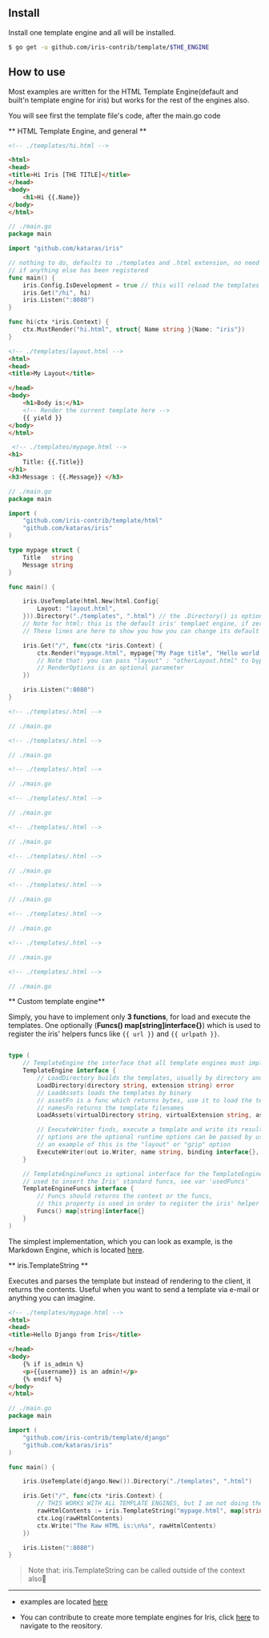 ## Install

Install one template engine and all will be installed.

```sh
$ go get -u github.com/iris-contrib/template/$THE_ENGINE
```


## How to use

Most examples are written for the HTML Template Engine(default and built'n template engine for iris) but works for the rest of the engines also.


You will see first the template file's code, after the main.go code


** HTML Template Engine, and general **


```html
<!-- ./templates/hi.html -->

<html>
<head>
<title>Hi Iris [THE TITLE]</title>
</head>
<body>
	<h1>Hi {{.Name}}
</body>
</html>

```

```go
// ./main.go
package main

import "github.com/kataras/iris"

// nothing to do, defaults to ./templates and .html extension, no need to import any template engine because HTML engine is the default
// if anything else has been registered
func main() {
	iris.Config.IsDevelopment = true // this will reload the templates on each request, defaults to false
	iris.Get("/hi", hi)
	iris.Listen(":8080")
}

func hi(ctx *iris.Context) {
	ctx.MustRender("hi.html", struct{ Name string }{Name: "iris"})
}


```

```html
<!-- ./templates/layout.html -->
<html>
<head>
<title>My Layout</title>

</head>
<body>
	<h1>Body is:</h1>
	<!-- Render the current template here -->
	{{ yield }}
</body>
</html>
```

```html
 <!-- ./templates/mypage.html --> 
<h1>
	Title: {{.Title}}
</h1>
<h3>Message : {{.Message}} </h3>
```

```go
// ./main.go
package main

import (
	"github.com/iris-contrib/template/html"
	"github.com/kataras/iris"
)

type mypage struct {
	Title   string
	Message string
}

func main() {

	iris.UseTemplate(html.New(html.Config{
		Layout: "layout.html",
	})).Directory("./templates", ".html") // the .Directory() is optional also, defaults to ./templates, .html
	// Note for html: this is the default iris' templaet engine, if zero engines added, then the template/html will be used automatically
	// These lines are here to show you how you can change its default configuration

	iris.Get("/", func(ctx *iris.Context) {
		ctx.Render("mypage.html", mypage{"My Page title", "Hello world!"}, iris.RenderOptions{"gzip": true})
		// Note that: you can pass "layout" : "otherLayout.html" to bypass the config's Layout property or iris.NoLayout to disable layout on this render action.
		// RenderOptions is an optional parameter
	})

	iris.Listen(":8080")
}


```

```html
<!-- ./templates/.html -->


```

```go
// ./main.go


```

```html
<!-- ./templates/.html -->


```

```go
// ./main.go


```

```html
<!-- ./templates/.html -->


```

```go
// ./main.go


```


```html
<!-- ./templates/.html -->


```

```go
// ./main.go


```

```html
<!-- ./templates/.html -->


```

```go
// ./main.go


```

```html
<!-- ./templates/.html -->


```

```go
// ./main.go


```

```html
<!-- ./templates/.html -->


```

```go
// ./main.go


```


```html
<!-- ./templates/.html -->


```

```go
// ./main.go


```

```html
<!-- ./templates/.html -->


```

```go
// ./main.go


```

```html
<!-- ./templates/.html -->


```

```go
// ./main.go


```


** Custom template engine** 

Simply, you have to implement only **3  functions**, for load and execute the templates. One optionally (**Funcs() map[string]interface{}**) which is used to register the iris' helpers funcs like `{{ url }}` and `{{ urlpath }}`.

```go

type (
	// TemplateEngine the interface that all template engines must implement
	TemplateEngine interface {
		// LoadDirectory builds the templates, usually by directory and extension but these are engine's decisions
		LoadDirectory(directory string, extension string) error
		// LoadAssets loads the templates by binary
		// assetFn is a func which returns bytes, use it to load the templates by binary
		// namesFn returns the template filenames
		LoadAssets(virtualDirectory string, virtualExtension string, assetFn func(name string) ([]byte, error), namesFn func() []string) error

		// ExecuteWriter finds, execute a template and write its result to the out writer
		// options are the optional runtime options can be passed by user
		// an example of this is the "layout" or "gzip" option
		ExecuteWriter(out io.Writer, name string, binding interface{}, options ...map[string]interface{}) error
	}

	// TemplateEngineFuncs is optional interface for the TemplateEngine
	// used to insert the Iris' standard funcs, see var 'usedFuncs'
	TemplateEngineFuncs interface {
		// Funcs should returns the context or the funcs,
		// this property is used in order to register the iris' helper funcs
		Funcs() map[string]interface{}
	}
)

```

The simplest implementation, which you can look as example, is the Markdown Engine, which is located [here](https://github.com/iris-contrib/template/tree/master/markdown/markdown.go).



** iris.TemplateString **


Executes and parses the template but instead of rendering to the client, it returns the contents. Useful when you want to send a template via e-mail or anything you can imagine.

```html
<!-- ./templates/mypage.html -->
<html>
<head>
<title>Hello Django from Iris</title>

</head>
<body>
	{% if is_admin %}
	<p>{{username}} is an admin!</p>
	{% endif %}
</body>
</html>

```


```go
// ./main.go
package main

import (
	"github.com/iris-contrib/template/django"
	"github.com/kataras/iris"
)

func main() {
	iris.UseTemplate(django.New()).Directory("./templates", ".html")

	iris.Get("/", func(ctx *iris.Context) {
		// THIS WORKS WITH ALL TEMPLATE ENGINES, but I am not doing the same example for all engines again :) (the same you can do with templates using the iris.ResponseString)
		rawHtmlContents := iris.TemplateString("mypage.html", map[string]interface{}{"username": "iris", "is_admin": true}, iris.RenderOptions{"charset": "UTF-8"}) // defaults to UTF-8 already
		ctx.Log(rawHtmlContents)
		ctx.Write("The Raw HTML is:\n%s", rawHtmlContents)
	})

	iris.Listen(":8080")
}


```

 > Note that: iris.TemplateString can be called outside of the context also 




-----


 - examples are located [here](https://github.com/iris-contrib/examples/tree/master/template_engines/) 

- You can contribute to create more template engines for Iris, click [here](https://github.com/iris-contrib/template) to navigate to the reository. 